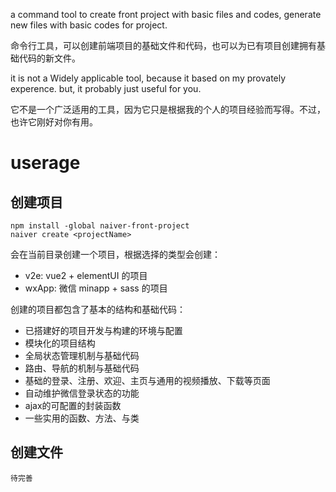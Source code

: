 a command tool to create front project with basic files and codes, generate new files with basic codes for project.

命令行工具，可以创建前端项目的基础文件和代码，也可以为已有项目创建拥有基础代码的新文件。

it is not a Widely applicable tool, because it based on my provately experence. but, it probably just useful for you.

它不是一个广泛适用的工具，因为它只是根据我的个人的项目经验而写得。不过，也许它刚好对你有用。


userage
===

创建项目
---

    npm install -global naiver-front-project
    naiver create <projectName>


会在当前目录创建一个项目，根据选择的类型会创建：

- v2e: vue2 + elementUI 的项目
- wxApp: 微信 minapp + sass 的项目

创建的项目都包含了基本的结构和基础代码：

- 已搭建好的项目开发与构建的环境与配置
- 模块化的项目结构
- 全局状态管理机制与基础代码
- 路由、导航的机制与基础代码
- 基础的登录、注册、欢迎、主页与通用的视频播放、下载等页面
- 自动维护微信登录状态的功能
- ajax的可配置的封装函数
- 一些实用的函数、方法、与类


创建文件
---

    待完善